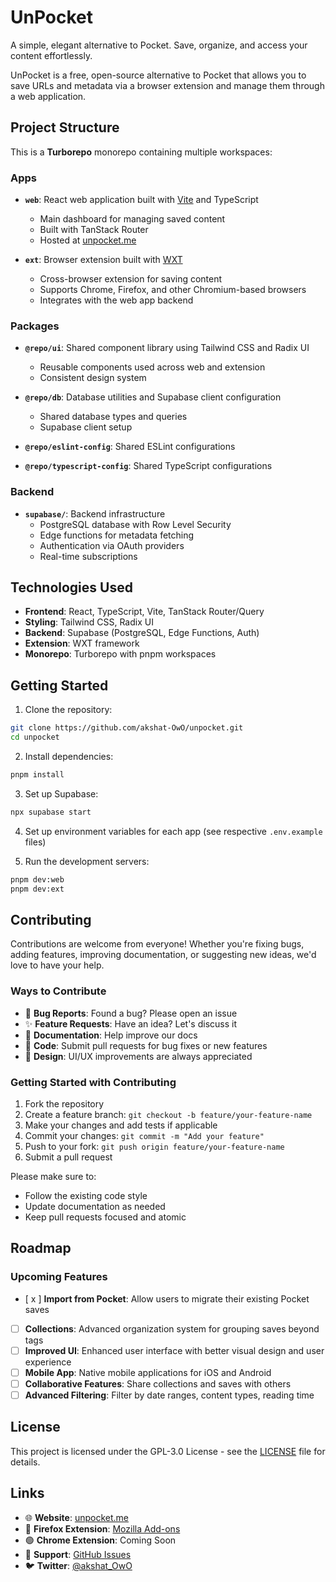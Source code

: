 # UnPocket

A simple, elegant alternative to Pocket. Save, organize, and access your content effortlessly.

UnPocket is a free, open-source alternative to Pocket that allows you to save URLs and metadata via a browser extension and manage them through a web application.

## Project Structure

This is a **Turborepo** monorepo containing multiple workspaces:

### Apps

- **`web`**: React web application built with [Vite](https://vitejs.dev) and TypeScript
  - Main dashboard for managing saved content
  - Built with TanStack Router
  - Hosted at [unpocket.me](https://unpocket.me)

- **`ext`**: Browser extension built with [WXT](https://wxt.dev)
  - Cross-browser extension for saving content
  - Supports Chrome, Firefox, and other Chromium-based browsers
  - Integrates with the web app backend

### Packages

- **`@repo/ui`**: Shared component library using Tailwind CSS and Radix UI
  - Reusable components used across web and extension
  - Consistent design system

- **`@repo/db`**: Database utilities and Supabase client configuration
  - Shared database types and queries
  - Supabase client setup

- **`@repo/eslint-config`**: Shared ESLint configurations
- **`@repo/typescript-config`**: Shared TypeScript configurations

### Backend

- **`supabase/`**: Backend infrastructure
  - PostgreSQL database with Row Level Security
  - Edge functions for metadata fetching
  - Authentication via OAuth providers
  - Real-time subscriptions

## Technologies Used

- **Frontend**: React, TypeScript, Vite, TanStack Router/Query
- **Styling**: Tailwind CSS, Radix UI
- **Backend**: Supabase (PostgreSQL, Edge Functions, Auth)
- **Extension**: WXT framework
- **Monorepo**: Turborepo with pnpm workspaces

## Getting Started

1. Clone the repository:
```bash
git clone https://github.com/akshat-OwO/unpocket.git
cd unpocket
```

2. Install dependencies:
```bash
pnpm install
```

3. Set up Supabase:
```bash
npx supabase start
```

4. Set up environment variables for each app (see respective `.env.example` files)

5. Run the development servers:
```bash
pnpm dev:web
pnpm dev:ext
```

## Contributing

Contributions are welcome from everyone! Whether you're fixing bugs, adding features, improving documentation, or suggesting new ideas, we'd love to have your help.

### Ways to Contribute

- 🐛 **Bug Reports**: Found a bug? Please open an issue
- ✨ **Feature Requests**: Have an idea? Let's discuss it
- 📝 **Documentation**: Help improve our docs
- 🔧 **Code**: Submit pull requests for bug fixes or new features
- 🎨 **Design**: UI/UX improvements are always appreciated

### Getting Started with Contributing

1. Fork the repository
2. Create a feature branch: `git checkout -b feature/your-feature-name`
3. Make your changes and add tests if applicable
4. Commit your changes: `git commit -m "Add your feature"`
5. Push to your fork: `git push origin feature/your-feature-name`
6. Submit a pull request

Please make sure to:
- Follow the existing code style
- Update documentation as needed
- Keep pull requests focused and atomic

## Roadmap

### Upcoming Features

- [ x ] **Import from Pocket**: Allow users to migrate their existing Pocket saves
- [ ] **Collections**: Advanced organization system for grouping saves beyond tags
- [ ] **Improved UI**: Enhanced user interface with better visual design and user experience
- [ ] **Mobile App**: Native mobile applications for iOS and Android
- [ ] **Collaborative Features**: Share collections and saves with others
- [ ] **Advanced Filtering**: Filter by date ranges, content types, reading time

## License

This project is licensed under the GPL-3.0 License - see the [LICENSE](LICENSE) file for details.

## Links

- 🌐 **Website**: [unpocket.me](https://unpocket.me)
- 🦊 **Firefox Extension**: [Mozilla Add-ons](https://addons.mozilla.org/en-US/firefox/addon/unpocket/)
- 🟢 **Chrome Extension**: Coming Soon
- 📧 **Support**: [GitHub Issues](https://github.com/akshat-OwO/unpocket/issues)
- 🐦 **Twitter**: [@akshat_OwO](https://x.com/akshat_OwO)
